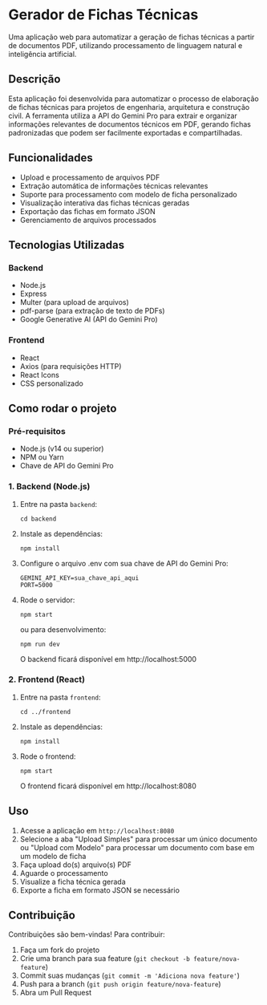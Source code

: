 # Gerador de Fichas Técnicas

Uma aplicação web para automatizar a geração de fichas técnicas a partir de documentos PDF, utilizando processamento de linguagem natural e inteligência artificial.

## Descrição

Esta aplicação foi desenvolvida para automatizar o processo de elaboração de fichas técnicas para projetos de engenharia, arquitetura e construção civil. A ferramenta utiliza a API do Gemini Pro para extrair e organizar informações relevantes de documentos técnicos em PDF, gerando fichas padronizadas que podem ser facilmente exportadas e compartilhadas.

## Funcionalidades

- Upload e processamento de arquivos PDF
- Extração automática de informações técnicas relevantes
- Suporte para processamento com modelo de ficha personalizado
- Visualização interativa das fichas técnicas geradas
- Exportação das fichas em formato JSON
- Gerenciamento de arquivos processados

## Tecnologias Utilizadas

### Backend
- Node.js
- Express
- Multer (para upload de arquivos)
- pdf-parse (para extração de texto de PDFs)
- Google Generative AI (API do Gemini Pro)

### Frontend
- React
- Axios (para requisições HTTP)
- React Icons
- CSS personalizado

## Como rodar o projeto

### Pré-requisitos
- Node.js (v14 ou superior)
- NPM ou Yarn
- Chave de API do Gemini Pro

### 1. Backend (Node.js)

1. Entre na pasta `backend`:
   ```
   cd backend
   ```
2. Instale as dependências:
   ```
   npm install
   ```
3. Configure o arquivo .env com sua chave de API do Gemini Pro:
   ```
   GEMINI_API_KEY=sua_chave_api_aqui
   PORT=5000
   ```
4. Rode o servidor:
   ```
   npm start
   ```
   ou para desenvolvimento:
   ```
   npm run dev
   ```
   O backend ficará disponível em http://localhost:5000

### 2. Frontend (React)

1. Entre na pasta `frontend`:
   ```
   cd ../frontend
   ```
2. Instale as dependências:
   ```
   npm install
   ```
3. Rode o frontend:
   ```
   npm start
   ```
   O frontend ficará disponível em http://localhost:8080

## Uso

1. Acesse a aplicação em `http://localhost:8080`
2. Selecione a aba "Upload Simples" para processar um único documento ou "Upload com Modelo" para processar um documento com base em um modelo de ficha
3. Faça upload do(s) arquivo(s) PDF
4. Aguarde o processamento
5. Visualize a ficha técnica gerada
6. Exporte a ficha em formato JSON se necessário

## Contribuição

Contribuições são bem-vindas! Para contribuir:

1. Faça um fork do projeto
2. Crie uma branch para sua feature (`git checkout -b feature/nova-feature`)
3. Commit suas mudanças (`git commit -m 'Adiciona nova feature'`)
4. Push para a branch (`git push origin feature/nova-feature`)
5. Abra um Pull Request

